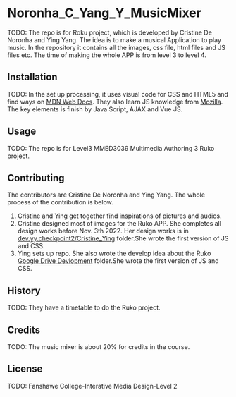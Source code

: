 # Noronha_C_Yang_Y_MusicMixer
TODO: The repo is for Roku project, which is developed by Cristine De Noronha and Ying Yang. The idea is to make a musical Application to play music. In the repository it contains all the images, css file, html files and JS files etc. The time of making the whole APP is from level 3 to level 4.  


## Installation
TODO: In the set up processing, it uses visual code for CSS and HTML5 and find ways on [MDN Web Docs](https://developer.mozilla.org/en-US/). They also learn JS knowledge from [Mozilla](https://developer.mozilla.org/fr/docs/Web/JavaScript).
The key elements is finish by Java Script, AJAX and Vue JS.

## Usage
TODO: The repo is for Level3 MMED3039 Multimedia Authoring 3 Ruko project.

## Contributing
The contributors are Cristine De Noronha and Ying Yang. The whole process of the contribution is below.
1. Cristine and Ying get together find inspirations of pictures and audios.
2. Cristine designed most of images for the Ruko APP. She completes all design works before Nov. 3th 2022. Her design works is in [dev.yy.checkpoint2/Cristine_Ying](https://github.com/crisdenoronha/Noronha_C_Yang_Y_MusicMixer/tree/main/dev.yy.checkpoint2/Cristine_Ying) folder.She wrote the first version of JS and CSS.
3. Ying sets up repo. She also wrote the develop idea about the Ruko [Google Drive Devlopment](https://docs.google.com/presentation/d/1GgWE5Alqk-X1PnnEP9xucWYQKr4U_gem/edit?usp=sharing&ouid=102728071477507781254&rtpof=true&sd=true) folder.She wrote the first version of JS and CSS.


## History
TODO: They have a timetable to do the Ruko project. 

## Credits
TODO: The music mixer is about 20% for credits in the course.

## License
TODO: Fanshawe College-Interative Media Design-Level 2


